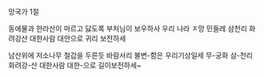 망국가 1절

동에물과 한라산이 마르고 닳도록
부처님이 보우하사 우리 나라 ㅈ망
민들레 삼천리 화려강산
대한사람 대안으로 귀리 보전하세

남산위에 저소나무 철갑을 두른듯
바람서리 불변-함은 우리기상일세
무-궁화 삼-천리 화려강-산
대한사람 대한-으로 길이보전하세~



